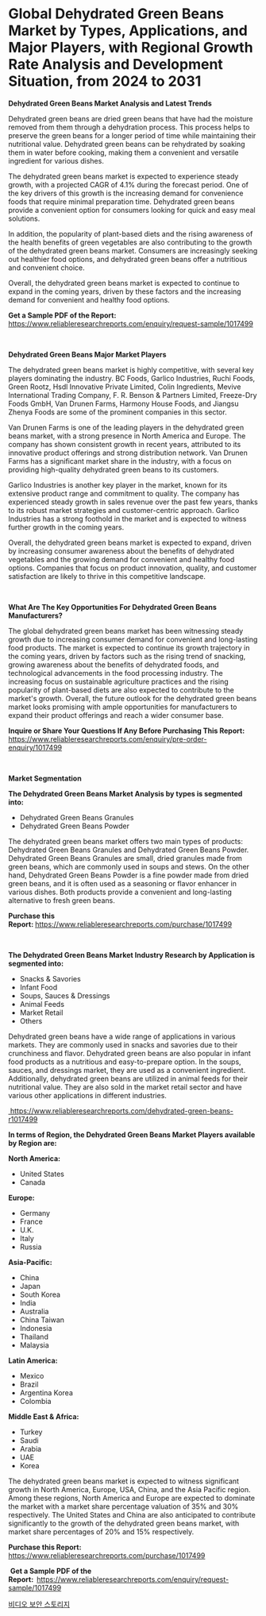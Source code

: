 <p><h1>Global Dehydrated Green Beans Market by Types, Applications, and Major Players, with Regional Growth Rate Analysis and Development Situation, from 2024 to 2031</h1></p><p><strong>Dehydrated Green Beans Market Analysis and Latest Trends</strong></p>
<p><p>Dehydrated green beans are dried green beans that have had the moisture removed from them through a dehydration process. This process helps to preserve the green beans for a longer period of time while maintaining their nutritional value. Dehydrated green beans can be rehydrated by soaking them in water before cooking, making them a convenient and versatile ingredient for various dishes.</p><p>The dehydrated green beans market is expected to experience steady growth, with a projected CAGR of 4.1% during the forecast period. One of the key drivers of this growth is the increasing demand for convenience foods that require minimal preparation time. Dehydrated green beans provide a convenient option for consumers looking for quick and easy meal solutions.</p><p>In addition, the popularity of plant-based diets and the rising awareness of the health benefits of green vegetables are also contributing to the growth of the dehydrated green beans market. Consumers are increasingly seeking out healthier food options, and dehydrated green beans offer a nutritious and convenient choice.</p><p>Overall, the dehydrated green beans market is expected to continue to expand in the coming years, driven by these factors and the increasing demand for convenient and healthy food options.</p></p>
<p><strong>Get a Sample PDF of the Report:&nbsp;</strong> <a href="https://www.reliableresearchreports.com/enquiry/request-sample/1017499">https://www.reliableresearchreports.com/enquiry/request-sample/1017499</a></p>
<p>&nbsp;</p>
<p><strong>Dehydrated Green Beans Major Market Players</strong></p>
<p><p>The dehydrated green beans market is highly competitive, with several key players dominating the industry. BC Foods, Garlico Industries, Ruchi Foods, Green Rootz, Hsdl Innovative Private Limited, Colin Ingredients, Mevive International Trading Company, F. R. Benson & Partners Limited, Freeze-Dry Foods GmbH, Van Drunen Farms, Harmony House Foods, and Jiangsu Zhenya Foods are some of the prominent companies in this sector.</p><p>Van Drunen Farms is one of the leading players in the dehydrated green beans market, with a strong presence in North America and Europe. The company has shown consistent growth in recent years, attributed to its innovative product offerings and strong distribution network. Van Drunen Farms has a significant market share in the industry, with a focus on providing high-quality dehydrated green beans to its customers.</p><p>Garlico Industries is another key player in the market, known for its extensive product range and commitment to quality. The company has experienced steady growth in sales revenue over the past few years, thanks to its robust market strategies and customer-centric approach. Garlico Industries has a strong foothold in the market and is expected to witness further growth in the coming years.</p><p>Overall, the dehydrated green beans market is expected to expand, driven by increasing consumer awareness about the benefits of dehydrated vegetables and the growing demand for convenient and healthy food options. Companies that focus on product innovation, quality, and customer satisfaction are likely to thrive in this competitive landscape.</p></p>
<p>&nbsp;</p>
<p><strong>What Are The Key Opportunities For Dehydrated Green Beans Manufacturers?</strong></p>
<p><p>The global dehydrated green beans market has been witnessing steady growth due to increasing consumer demand for convenient and long-lasting food products. The market is expected to continue its growth trajectory in the coming years, driven by factors such as the rising trend of snacking, growing awareness about the benefits of dehydrated foods, and technological advancements in the food processing industry. The increasing focus on sustainable agriculture practices and the rising popularity of plant-based diets are also expected to contribute to the market's growth. Overall, the future outlook for the dehydrated green beans market looks promising with ample opportunities for manufacturers to expand their product offerings and reach a wider consumer base.</p></p>
<p><strong>Inquire or Share Your Questions If Any Before Purchasing This Report:</strong> <a href="https://www.reliableresearchreports.com/enquiry/pre-order-enquiry/1017499">https://www.reliableresearchreports.com/enquiry/pre-order-enquiry/1017499</a></p>
<p>&nbsp;</p>
<p><strong>Market Segmentation</strong></p>
<p><strong>The Dehydrated Green Beans Market Analysis by types is segmented into:</strong></p>
<p><ul><li>Dehydrated Green Beans Granules</li><li>Dehydrated Green Beans Powder</li></ul></p>
<p><p>The dehydrated green beans market offers two main types of products: Dehydrated Green Beans Granules and Dehydrated Green Beans Powder. Dehydrated Green Beans Granules are small, dried granules made from green beans, which are commonly used in soups and stews. On the other hand, Dehydrated Green Beans Powder is a fine powder made from dried green beans, and it is often used as a seasoning or flavor enhancer in various dishes. Both products provide a convenient and long-lasting alternative to fresh green beans.</p></p>
<p><strong>Purchase this Report:&nbsp;</strong><a href="https://www.reliableresearchreports.com/purchase/1017499">https://www.reliableresearchreports.com/purchase/1017499</a></p>
<p>&nbsp;</p>
<p><strong>The Dehydrated Green Beans Market Industry Research by Application is segmented into:</strong></p>
<p><ul><li>Snacks & Savories</li><li>Infant Food</li><li>Soups, Sauces & Dressings</li><li>Animal Feeds</li><li>Market Retail</li><li>Others</li></ul></p>
<p><p>Dehydrated green beans have a wide range of applications in various markets. They are commonly used in snacks and savories due to their crunchiness and flavor. Dehydrated green beans are also popular in infant food products as a nutritious and easy-to-prepare option. In the soups, sauces, and dressings market, they are used as a convenient ingredient. Additionally, dehydrated green beans are utilized in animal feeds for their nutritional value. They are also sold in the market retail sector and have various other applications in different industries.</p></p>
<p><a href="https://www.reliableresearchreports.com/dehydrated-green-beans-r1017499">&nbsp;https://www.reliableresearchreports.com/dehydrated-green-beans-r1017499</a></p>
<p><strong>In terms of Region, the Dehydrated Green Beans Market Players available by Region are:</strong></p>
<p>
    <p> <strong> North America: </strong>
        <ul>
            <li>United States</li>
            <li>Canada</li>
        </ul>
        </p> 
    <p> <strong> Europe: </strong>
        <ul>
            <li>Germany</li>
            <li>France</li>
            <li>U.K.</li>
            <li>Italy</li>
            <li>Russia</li>
        </ul>
        </p> 
    <p> <strong> Asia-Pacific: </strong>
        <ul>
            <li>China</li>
            <li>Japan</li>
            <li>South Korea</li>
            <li>India</li>
            <li>Australia</li>
            <li>China Taiwan</li>
            <li>Indonesia</li>
            <li>Thailand</li>
            <li>Malaysia</li>
        </ul>
        </p> 
    <p> <strong> Latin America: </strong>
        <ul>
            <li>Mexico</li>
            <li>Brazil</li>
            <li>Argentina Korea</li>
            <li>Colombia</li>
        </ul>
        </p> 
    <p> <strong> Middle East & Africa: </strong>
        <ul>
            <li>Turkey</li>
            <li>Saudi</li>
            <li>Arabia</li>
            <li>UAE</li>
            <li>Korea</li>
        </ul>
    </p>
    </p>
<p><p>The dehydrated green beans market is expected to witness significant growth in North America, Europe, USA, China, and the Asia Pacific region. Among these regions, North America and Europe are expected to dominate the market with a market share percentage valuation of 35% and 30% respectively. The United States and China are also anticipated to contribute significantly to the growth of the dehydrated green beans market, with market share percentages of 20% and 15% respectively.</p></p>
<p><strong>Purchase this Report: </strong><a href="https://www.reliableresearchreports.com/purchase/1017499">https://www.reliableresearchreports.com/purchase/1017499</a></p>
<p>&nbsp;<strong>Get a Sample PDF of the Report:&nbsp;&nbsp;</strong><a href="https://www.reliableresearchreports.com/enquiry/request-sample/1017499">https://www.reliableresearchreports.com/enquiry/request-sample/1017499</a></p>
<p><strong></strong></p>
<p><p><a href="https://github.com/lzrvbyqzftro57/Market-Research-Report-List-1/blob/main/750824216531.md">비디오 보안 스토리지</a></p></p>